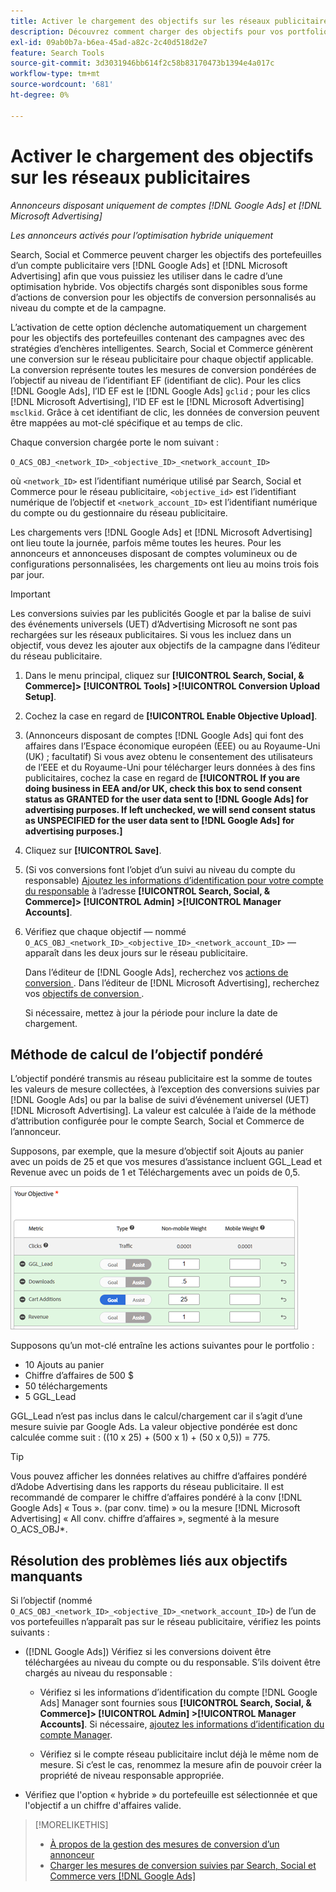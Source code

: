 ```yaml
---
title: Activer le chargement des objectifs sur les réseaux publicitaires
description: Découvrez comment charger des objectifs pour vos portfolios hybrides vers [!DNL Google Ads] et [!DNL Microsoft Advertising].
exl-id: 09ab0b7a-b6ea-45ad-a82c-2c40d518d2e7
feature: Search Tools
source-git-commit: 3d3031946bb614f2c58b83170473b1394e4a017c
workflow-type: tm+mt
source-wordcount: '681'
ht-degree: 0%

---
```


# Activer le chargement des objectifs sur les réseaux publicitaires

*Annonceurs disposant uniquement de comptes [!DNL Google Ads] et [!DNL Microsoft Advertising]*

*Les annonceurs activés pour l’optimisation hybride uniquement*

Search, Social et Commerce peuvent charger les objectifs des portefeuilles d’un compte publicitaire vers [!DNL Google Ads] et [!DNL Microsoft Advertising] afin que vous puissiez les utiliser dans le cadre d’une optimisation hybride. Vos objectifs chargés sont disponibles sous forme d’actions de conversion pour les objectifs de conversion personnalisés au niveau du compte et de la campagne.

L’activation de cette option déclenche automatiquement un chargement pour les objectifs des portefeuilles contenant des campagnes avec des stratégies d’enchères intelligentes. Search, Social et Commerce génèrent une conversion sur le réseau publicitaire pour chaque objectif applicable. La conversion représente toutes les mesures de conversion pondérées de l’objectif au niveau de l’identifiant EF (identifiant de clic). Pour les clics [!DNL Google Ads], l’ID EF est le [!DNL Google Ads] `gclid` ; pour les clics [!DNL Microsoft Advertising], l’ID EF est le [!DNL Microsoft Advertising] `msclkid`. Grâce à cet identifiant de clic, les données de conversion peuvent être mappées au mot-clé spécifique et au temps de clic.

Chaque conversion chargée porte le nom suivant :

`O_ACS_OBJ_<network_ID>_<objective_ID>_<network_account_ID>`

où `<network_ID>` est l’identifiant numérique utilisé par Search, Social et Commerce pour le réseau publicitaire, `<objective_id>` est l’identifiant numérique de l’objectif et `<network_account_ID>` est l’identifiant numérique du compte ou du gestionnaire du réseau publicitaire.

Les chargements vers [!DNL Google Ads] et [!DNL Microsoft Advertising] ont lieu toute la journée, parfois même toutes les heures. Pour les annonceurs et annonceuses disposant de comptes volumineux ou de configurations personnalisées, les chargements ont lieu au moins trois fois par jour.

>[!IMPORTANT]
>
>Les conversions suivies par les publicités Google et par la balise de suivi des événements universels (UET) d’Advertising Microsoft ne sont pas rechargées sur les réseaux publicitaires. Si vous les incluez dans un objectif, vous devez les ajouter aux objectifs de la campagne dans l’éditeur du réseau publicitaire.

1. Dans le menu principal, cliquez sur **[!UICONTROL Search, Social, & Commerce]> [!UICONTROL Tools] >[!UICONTROL Conversion Upload Setup]**.

1. Cochez la case en regard de **[!UICONTROL Enable Objective Upload]**.

1. (Annonceurs disposant de comptes [!DNL Google Ads] qui font des affaires dans l’Espace économique européen (EEE) ou au Royaume-Uni (UK) ; facultatif) Si vous avez obtenu le consentement des utilisateurs de l’EEE et du Royaume-Uni pour télécharger leurs données à des fins publicitaires, cochez la case en regard de **[!UICONTROL If you are doing business in EEA and/or UK, check this box to send consent status as GRANTED for the user data sent to [!DNL Google Ads] for advertising purposes. If left unchecked, we will send consent status as UNSPECIFIED for the user data sent to [!DNL Google Ads] for advertising purposes.]**

1. Cliquez sur **[!UICONTROL Save]**.

1. (Si vos conversions font l’objet d’un suivi au niveau du compte du responsable) [Ajoutez les informations d’identification pour votre compte du responsable](/help/search-social-commerce/admin/manager-accounts.md) à l’adresse **[!UICONTROL Search, Social, & Commerce]> [!UICONTROL Admin] >[!UICONTROL Manager Accounts]**.

1. Vérifiez que chaque objectif — nommé `O_ACS_OBJ_<network_ID>_<objective_ID>_<network_account_ID>` — apparaît dans les deux jours sur le réseau publicitaire.

   Dans l’éditeur de [!DNL Google Ads], recherchez vos [ actions de conversion ](https://support.google.com/google-ads/answer/11461796). Dans l’éditeur de [!DNL Microsoft Advertising], recherchez vos [ objectifs de conversion ](https://help.ads.microsoft.com/#apex/ads/en/56709).

   Si nécessaire, mettez à jour la période pour inclure la date de chargement.

## Méthode de calcul de l’objectif pondéré

L’objectif pondéré transmis au réseau publicitaire est la somme de toutes les valeurs de mesure collectées, à l’exception des conversions suivies par [!DNL Google Ads] ou par la balise de suivi d’événement universel (UET) [!DNL Microsoft Advertising]. La valeur est calculée à l’aide de la méthode d’attribution configurée pour le compte Search, Social et Commerce de l’annonceur.

Supposons, par exemple, que la mesure d’objectif soit Ajouts au panier avec un poids de 25 et que vos mesures d’assistance incluent GGL_Lead et Revenue avec un poids de 1 et Téléchargements avec un poids de 0,5.

![Exemple d’objectif pondéré](/help/search-social-commerce/assets/objective-example.png "Exemple d’objectif pondéré")

Supposons qu’un mot-clé entraîne les actions suivantes pour le portfolio :

* 10 Ajouts au panier
* Chiffre d’affaires de 500 $
* 50 téléchargements
* 5 GGL_Lead

GGL_Lead n’est pas inclus dans le calcul/chargement car il s’agit d’une mesure suivie par Google Ads. La valeur objective pondérée est donc calculée comme suit : ((10 x 25) + (500 x 1) + (50 x 0,5)) = 775.

>[!TIP]
>
>Vous pouvez afficher les données relatives au chiffre d’affaires pondéré d’Adobe Advertising dans les rapports du réseau publicitaire. Il est recommandé de comparer le chiffre d’affaires pondéré à la conv [!DNL Google Ads] « Tous ». (par conv. time) » ou la mesure [!DNL Microsoft Advertising] « All conv. chiffre d’affaires », segmenté à la mesure O_ACS_OBJ*.<!--clarify -->

## Résolution des problèmes liés aux objectifs manquants

Si l’objectif (nommé `O_ACS_OBJ_<network_ID>_<objective_ID>_<network_account_ID>`) de l’un de vos portefeuilles n’apparaît pas sur le réseau publicitaire, vérifiez les points suivants :

* ([!DNL Google Ads]) Vérifiez si les conversions doivent être téléchargées au niveau du compte ou du responsable. S’ils doivent être chargés au niveau du responsable :

   * Vérifiez si les informations d’identification du compte [!DNL Google Ads] Manager sont fournies sous **[!UICONTROL Search, Social, & Commerce]> [!UICONTROL Admin] >[!UICONTROL Manager Accounts]**. Si nécessaire, [ajoutez les informations d’identification du compte Manager](/help/search-social-commerce/admin/manager-accounts.md).

   * Vérifiez si le compte réseau publicitaire inclut déjà le même nom de mesure. Si c’est le cas, renommez la mesure afin de pouvoir créer la propriété de niveau responsable appropriée.

* Vérifiez que l&#39;option « hybride » du portefeuille est sélectionnée et que l&#39;objectif a un chiffre d&#39;affaires valide.

>[!MORELIKETHIS]
>
>* [À propos de la gestion des mesures de conversion d’un annonceur](/help/search-social-commerce/admin/conversion-metrics/conversion-metric-about.md)
>* [Charger les mesures de conversion suivies par Search, Social et Commerce vers [!DNL Google Ads]](conversion-metrics-upload-to-google.md)
